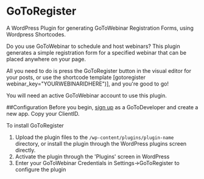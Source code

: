 # GoToRegister
A WordPress Plugin for generating GoToWebinar Registration Forms, using Wordpress Shortcodes.

Do you use GoToWebinar to schedule and host webinars? This plugin generates a simple registration form for a specified webinar that can be placed anywhere on your page.

All you need to do is press the GoToRegister button in the visual editor for your posts, or use the shortcode template [gotoregister webinar_key="YOURWEBINARIDHERE")], and you're good to go!

You will need an active GoToWebinar account to use this plugin.

##Configuration
Before you begin, [sign up](https://goto-developer.logmeininc.com/ "sign up") as a GoToDeveloper and create a new app. Copy your ClientID.

To install GoToRegister
1. Upload the plugin files to the `/wp-content/plugins/plugin-name` directory, or install the plugin through the WordPress plugins screen directly.
2. Activate the plugin through the 'Plugins' screen in WordPress
3. Enter your GoToWebinar Credentials in Settings->GoToRegister to configure the plugin
